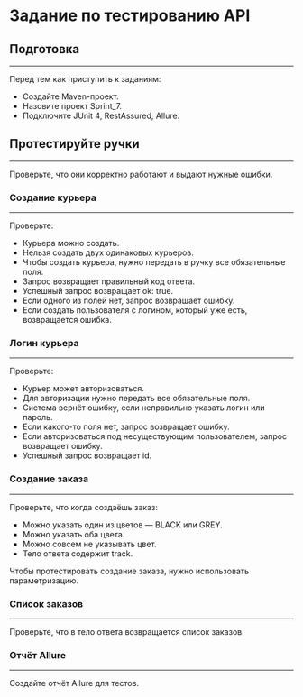 

# Задание по тестированию API

## Подготовка
-------------

Перед тем как приступить к заданиям:

* Создайте Maven-проект.
* Назовите проект Sprint_7.
* Подключите JUnit 4, RestAssured, Allure.

## Протестируйте ручки
---------------------

Проверьте, что они корректно работают и выдают нужные ошибки.

### Создание курьера
-------------------

Проверьте:

* Курьера можно создать.
* Нельзя создать двух одинаковых курьеров.
* Чтобы создать курьера, нужно передать в ручку все обязательные поля.
* Запрос возвращает правильный код ответа.
* Успешный запрос возвращает ok: true.
* Если одного из полей нет, запрос возвращает ошибку.
* Если создать пользователя с логином, который уже есть, возвращается ошибка.

### Логин курьера
----------------

Проверьте:

* Курьер может авторизоваться.
* Для авторизации нужно передать все обязательные поля.
* Система вернёт ошибку, если неправильно указать логин или пароль.
* Если какого-то поля нет, запрос возвращает ошибку.
* Если авторизоваться под несуществующим пользователем, запрос возвращает ошибку.
* Успешный запрос возвращает id.

### Создание заказа
-----------------

Проверьте, что когда создаёшь заказ:

* Можно указать один из цветов — BLACK или GREY.
* Можно указать оба цвета.
* Можно совсем не указывать цвет.
* Тело ответа содержит track.

Чтобы протестировать создание заказа, нужно использовать параметризацию.

### Список заказов
----------------

Проверьте, что в тело ответа возвращается список заказов.

### Отчёт Allure
----------------

Создайте отчёт Allure для тестов.
